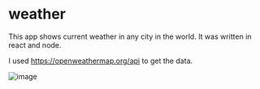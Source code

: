 # weather
This app shows current weather in any city in the world. It was written in react and node.

I used https://openweathermap.org/api to get the data.

![image](./src/assets/preview.PNG)
